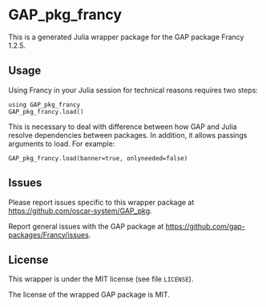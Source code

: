 # GAP_pkg_francy

This is a generated Julia wrapper package for the GAP package Francy 1.2.5.

## Usage

Using Francy in your Julia session for technical reasons requires two steps:

    using GAP_pkg_francy
    GAP_pkg_francy.load()

This is necessary to deal with difference between how GAP and Julia
resolve dependencies between packages. In addition, it allows passings
arguments to load. For example:

    GAP_pkg_francy.load(banner=true, onlyneeded=false)

## Issues

Please report issues specific to this wrapper package at <https://github.com/oscar-system/GAP_pkg>.

Report general issues with the GAP package at <https://github.com/gap-packages/Francy/issues>.

## License

This wrapper is under the MIT license (see file `LICENSE`).

The license of the wrapped GAP package is MIT.
